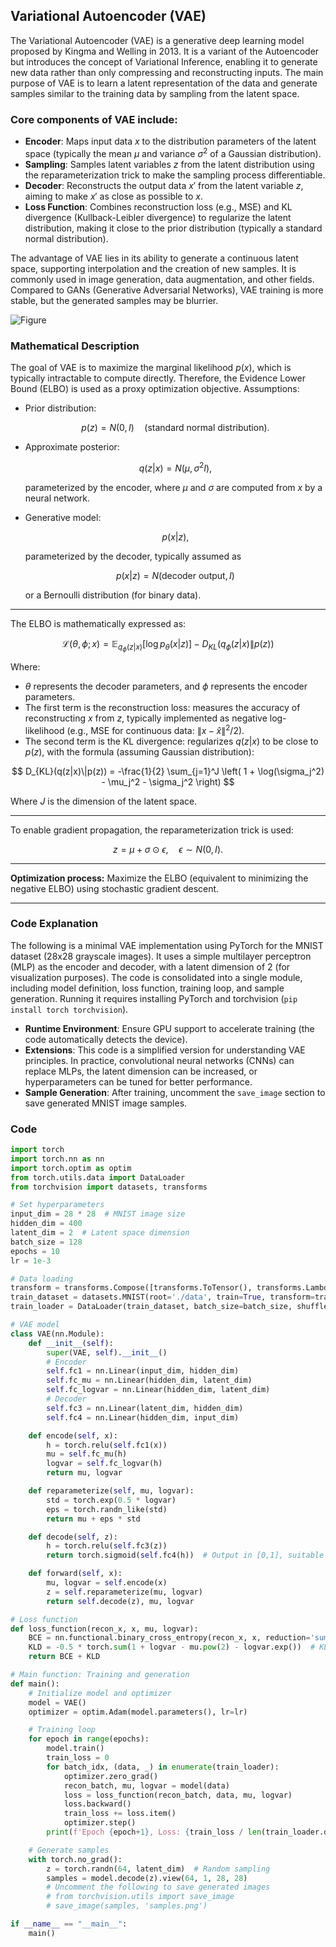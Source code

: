 ## Variational Autoencoder (VAE)
The Variational Autoencoder (VAE) is a generative deep learning model proposed by Kingma and Welling in 2013. It is a variant of the Autoencoder but introduces the concept of Variational Inference, enabling it to generate new data rather than only compressing and reconstructing inputs. The main purpose of VAE is to learn a latent representation of the data and generate samples similar to the training data by sampling from the latent space.

### Core components of VAE include:
- **Encoder**: Maps input data $x$ to the distribution parameters of the latent space (typically the mean $\mu$ and variance $\sigma^2$ of a Gaussian distribution).
- **Sampling**: Samples latent variables $z$ from the latent distribution using the reparameterization trick to make the sampling process differentiable.
- **Decoder**: Reconstructs the output data $x'$ from the latent variable $z$, aiming to make $x'$ as close as possible to $x$.
- **Loss Function**: Combines reconstruction loss (e.g., MSE) and KL divergence (Kullback-Leibler divergence) to regularize the latent distribution, making it close to the prior distribution (typically a standard normal distribution).

The advantage of VAE lies in its ability to generate a continuous latent space, supporting interpolation and the creation of new samples. It is commonly used in image generation, data augmentation, and other fields. Compared to GANs (Generative Adversarial Networks), VAE training is more stable, but the generated samples may be blurrier.

![Figure](https://github.com/user-attachments/assets/d8b5e82e-5b83-41d9-8b3c-521a3aeeb38e)


### Mathematical Description

The goal of VAE is to maximize the marginal likelihood $p(x)$, which is typically intractable to compute directly. Therefore, the Evidence Lower Bound (ELBO) is used as a proxy optimization objective. Assumptions:

* Prior distribution:

  $$
  p(z) = N(0, I) \quad \text{(standard normal distribution).}
  $$

* Approximate posterior:

  $$
  q(z|x) = N(\mu, \sigma^2 I),
  $$

  parameterized by the encoder, where $\mu$ and $\sigma$ are computed from $x$ by a neural network.

* Generative model:

  $$
  p(x|z),
  $$

  parameterized by the decoder, typically assumed as

  $$
  p(x|z) = N(\text{decoder output}, I)
  $$

  or a Bernoulli distribution (for binary data).

---

The ELBO is mathematically expressed as:

$$
\mathcal{L}(\theta, \phi; x) = \mathbb{E}_{q_\phi(z|x)} [\log p_\theta(x|z)] - D_{KL}(q_\phi(z|x)\|p(z))
$$

Where:

* $\theta$ represents the decoder parameters, and $\phi$ represents the encoder parameters.
* The first term is the reconstruction loss: measures the accuracy of reconstructing $x$ from $z$, typically implemented as negative log-likelihood (e.g., MSE for continuous data: $\|x - \hat{x}\|^2 / 2$).
* The second term is the KL divergence: regularizes $q(z|x)$ to be close to $p(z)$, with the formula (assuming Gaussian distribution):

$$
D_{KL}(q(z|x)\|p(z)) = -\frac{1}{2} \sum_{j=1}^J \left( 1 + \log(\sigma_j^2) - \mu_j^2 - \sigma_j^2 \right)
$$

Where $J$ is the dimension of the latent space.

---

To enable gradient propagation, the reparameterization trick is used:

$$
z = \mu + \sigma \odot \epsilon, \quad \epsilon \sim N(0, I).
$$

---

**Optimization process:** Maximize the ELBO (equivalent to minimizing the negative ELBO) using stochastic gradient descent.

---

### Code Explanation
The following is a minimal VAE implementation using PyTorch for the MNIST dataset (28x28 grayscale images). It uses a simple multilayer perceptron (MLP) as the encoder and decoder, with a latent dimension of 2 (for visualization purposes). The code is consolidated into a single module, including model definition, loss function, training loop, and sample generation. Running it requires installing PyTorch and torchvision (`pip install torch torchvision`).  

- **Runtime Environment**: Ensure GPU support to accelerate training (the code automatically detects the device).  
- **Extensions**: This code is a simplified version for understanding VAE principles. In practice, convolutional neural networks (CNNs) can replace MLPs, the latent dimension can be increased, or hyperparameters can be tuned for better performance.  
- **Sample Generation**: After training, uncomment the `save_image` section to save generated MNIST image samples.

### Code
```python
import torch
import torch.nn as nn
import torch.optim as optim
from torch.utils.data import DataLoader
from torchvision import datasets, transforms

# Set hyperparameters
input_dim = 28 * 28  # MNIST image size
hidden_dim = 400
latent_dim = 2  # Latent space dimension
batch_size = 128
epochs = 10
lr = 1e-3

# Data loading
transform = transforms.Compose([transforms.ToTensor(), transforms.Lambda(lambda x: x.view(-1))])
train_dataset = datasets.MNIST(root='./data', train=True, transform=transform, download=True)
train_loader = DataLoader(train_dataset, batch_size=batch_size, shuffle=True)

# VAE model
class VAE(nn.Module):
    def __init__(self):
        super(VAE, self).__init__()
        # Encoder
        self.fc1 = nn.Linear(input_dim, hidden_dim)
        self.fc_mu = nn.Linear(hidden_dim, latent_dim)
        self.fc_logvar = nn.Linear(hidden_dim, latent_dim)
        # Decoder
        self.fc3 = nn.Linear(latent_dim, hidden_dim)
        self.fc4 = nn.Linear(hidden_dim, input_dim)

    def encode(self, x):
        h = torch.relu(self.fc1(x))
        mu = self.fc_mu(h)
        logvar = self.fc_logvar(h)
        return mu, logvar

    def reparameterize(self, mu, logvar):
        std = torch.exp(0.5 * logvar)
        eps = torch.randn_like(std)
        return mu + eps * std

    def decode(self, z):
        h = torch.relu(self.fc3(z))
        return torch.sigmoid(self.fc4(h))  # Output in [0,1], suitable for MNIST

    def forward(self, x):
        mu, logvar = self.encode(x)
        z = self.reparameterize(mu, logvar)
        return self.decode(z), mu, logvar

# Loss function
def loss_function(recon_x, x, mu, logvar):
    BCE = nn.functional.binary_cross_entropy(recon_x, x, reduction='sum')  # Reconstruction loss
    KLD = -0.5 * torch.sum(1 + logvar - mu.pow(2) - logvar.exp())  # KL divergence
    return BCE + KLD

# Main function: Training and generation
def main():
    # Initialize model and optimizer
    model = VAE()
    optimizer = optim.Adam(model.parameters(), lr=lr)

    # Training loop
    for epoch in range(epochs):
        model.train()
        train_loss = 0
        for batch_idx, (data, _) in enumerate(train_loader):
            optimizer.zero_grad()
            recon_batch, mu, logvar = model(data)
            loss = loss_function(recon_batch, data, mu, logvar)
            loss.backward()
            train_loss += loss.item()
            optimizer.step()
        print(f'Epoch {epoch+1}, Loss: {train_loss / len(train_loader.dataset):.4f}')

    # Generate samples
    with torch.no_grad():
        z = torch.randn(64, latent_dim)  # Random sampling
        samples = model.decode(z).view(64, 1, 28, 28)
        # Uncomment the following to save generated images
        # from torchvision.utils import save_image
        # save_image(samples, 'samples.png')

if __name__ == "__main__":
    main()

```


